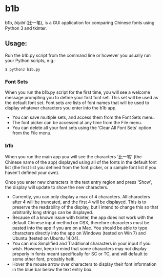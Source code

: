 # b1b 
b1b, *bǐyìbǐ* (比一笔), is a GUI application for comparing Chinese fonts using Python 3 and tkinter.

## Usage:
Run the b1b.py script from the command line or however you usually run your Python scripts, e.g.:

    $ python3 b1b.py

### Font Sets

When you run the b1b.py script for the first time, you will see a welcome
message prompting you to define your first font set. This set will be used as
the default font set. Font sets are lists of font names that will be used to
display whatever characters you enter into the b1b app.

* You can save multiple sets, and access them from the Font Sets menu.
* The font picker can be accessed at any time from the File menu.
* You can delete all your font sets using the 'Clear All Font Sets'
option from the File menu.

### b1b

When you run the main app you will see the characters '比一笔' (the Chinese
name of the app) displayed using all of the fonts in the default font list
(the first list you defined from the font picker, or a sample font list if
you haven't defined your own).

Once you enter new characters in the text entry region and press 'Show', the
display will update to show the new characters.

* Currently, you can only display a max of 4 characters. All characters
after 4 will be truncated, and the first 4 will be displayed. This is to
preserve the readability of the display, but I intend to change this so
that arbitrarily long strings can be displayed.
* Because of a known issue with tkinter, the app does not work with the
default Chinese input method on OSX, therefore characters must be pasted
into the app if you are on a Mac. You should be able to type characters
directly into the app on Windows (tested on Win 7) and Ubuntu (tested on
Ubuntu 14.04).
* You can mix Simplified and Traditional characters in your input if you
wish. However, keep in mind that some characters may not display
properly in fonts meant specifically for SC or TC, and will default
to some other font, probably heiti.
* Hover the mouse arrow over characters to display their font information
in the blue bar below the text entry box.